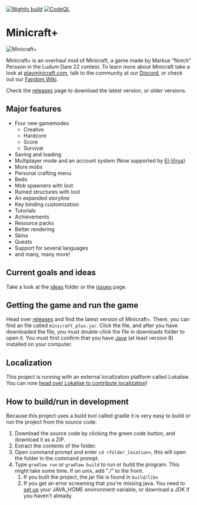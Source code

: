 [![Nightly build](https://github.com/MinicraftPlus/minicraft-plus-revived/actions/workflows/autobuild.yml/badge.svg?branch=main)](https://github.com/MinicraftPlus/minicraft-plus-revived/actions/workflows/autobuild.yml)
[![CodeQL](https://github.com/MinicraftPlus/minicraft-plus-revived/actions/workflows/codeql-analysis.yml/badge.svg?branch=main)](https://github.com/MinicraftPlus/minicraft-plus-revived/actions/workflows/codeql-analysis.yml)

# Minicraft+

![Minicraft+](https://user-images.githubusercontent.com/37084190/138313821-75ac3112-7044-45c1-bdbb-d89f2333c2c0.png)

Minicraft+ is an overhaul mod of Minicraft, a game made by Markus "Notch" Persson in the Ludum Dare 22 contest. To learn
more about Minicraft take a look at [playminicraft.com](https://www.playminicraft.com), talk to the community at
our [Discord](https://discord.me/minicraft), or check out
our [Fandom Wiki](https://minicraft.fandom.com/wiki/Minicraft_Wiki).

Check the [releases](https://github.com/minicraftplus/minicraft-plus-revived/releases) page to download the latest
version, or older versions.

## Major features

* Four new gamemodes
    * Creative
    * Hardcore
    * Score
    * Survival
* Saving and loading
* Multiplayer mode and an account system (Now supported
  by [El-Virus](https://www.github.com/ElVir-Software/minicraft-plus-online))
* More mobs
* Personal crafting menu
* Beds
* Mob spawners with loot
* Ruined structures with loot
* An expanded storyline
* Key binding customization
* Tutorials
* Achievements
* Resource packs
* Better rendering
* Skins
* Quests
* Support for several languages
* and many, many more!

## Current goals and ideas

Take a look at the [ideas](ideas/) folder or
the [issues](https://github.com/minicraftplus/minicraft-plus-revived/issues) page.

## Getting the game and run the game

Head over [releases](https://github.com/minicraftplus/minicraft-plus-revived/releases) and find the latest version of
Minicraft+.
There, you can find an file called `minicraft_plus.jar`. Click the file, and after you have downloaded the file, you
must double-click the file in downloads folder to open it.
You must first confirm that you have [Java](https://www.java.com/en/download/) (at least version 8) installed on your
computer.

## Localization

This project is running with an external localization platform called Lokalise. You can now [head over Lokalise to contribute localization](https://app.lokalise.com/public/42925017655336d50b3007.03067253/)!

## How to build/run in development

Because this project uses a build tool called gradle it is very easy to build or run the project from the source code.

1. Download the source code by clicking the green code button, and download it as a ZIP.
2. Extract the contents of the folder.
3. Open command prompt and enter `cd <folder_location>`, this will open the folder in the command prompt.
4. Type `gradlew run` or `gradlew build` to run or build the program. This might take some time. If on unix, add "./" to
   the front.
    1. If you built the project, the jar file is found in `build/libs`
    2. If you get an error screaming that you're missing java. You need
       to [set up](https://confluence.atlassian.com/doc/setting-the-java_home-variable-in-windows-8895.html) your
       JAVA_HOME environment variable, or download a JDK if you haven't already.
